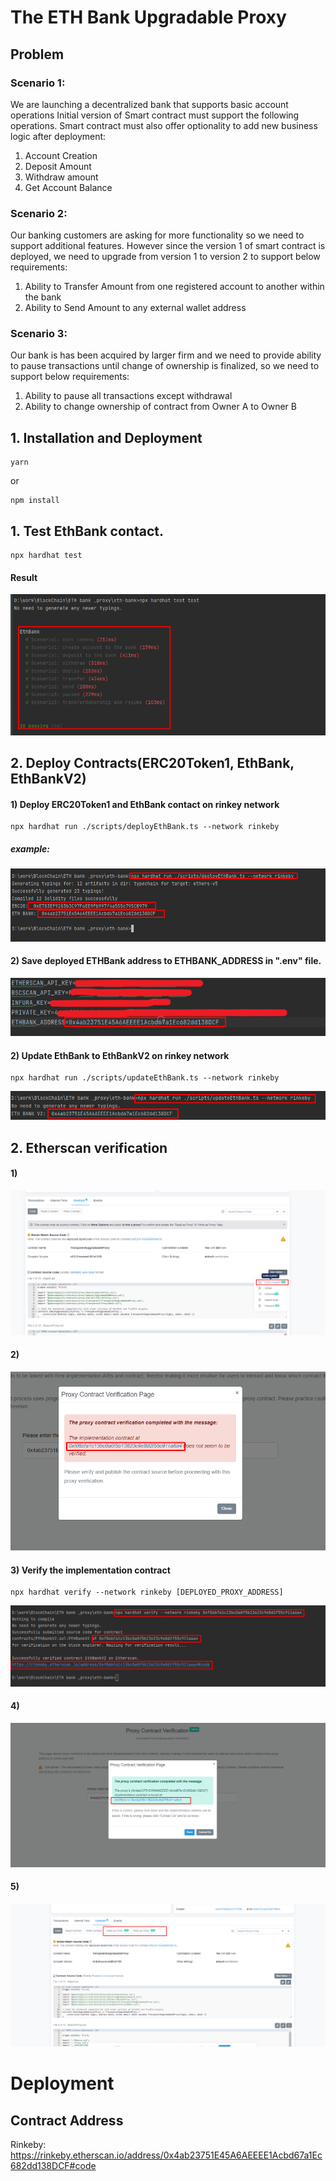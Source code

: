 # The ETH Bank Upgradable Proxy

## Problem

### Scenario 1: 
We are launching a decentralized bank that supports basic account operations
Initial version of Smart contract must support the following operations. Smart contract must
also offer optionality to add new business logic after deployment:
1. Account Creation
2. Deposit Amount
3. Withdraw amount
4. Get Account Balance

### Scenario 2: 
Our banking customers are asking for more functionality so we need to support
additional features. However since the version 1 of smart contract is deployed, we need to
upgrade from version 1 to version 2 to support below requirements:
1. Ability to Transfer Amount from one registered account to another within the bank
2. Ability to Send Amount to any external wallet address
### Scenario 3: 
Our bank is has been acquired by larger firm and we need to provide ability to pause
transactions until change of ownership is finalized, so we need to support below requirements:
1. Ability to pause all transactions except withdrawal
2. Ability to change ownership of contract from Owner A to Owner B


## 1. Installation and Deployment
```shell
yarn
```
or
```shell
npm install
```

## 1. Test EthBank contact.

```shell
npx hardhat test
```
#### Result
![img.png](imgs/img.png)
## 2. Deploy Contracts(ERC20Token1, EthBank, EthBankV2)

#### 1) Deploy ERC20Token1 and EthBank contact on rinkey network
```shell
npx hardhat run ./scripts/deployEthBank.ts --network rinkeby
```
##### example:
![img_4.png](imgs/img_4.png)

#### 2) Save deployed ETHBank address to ETHBANK_ADDRESS in ".env" file.

![img_6.png](imgs/img_6.png)

#### 2) Update EthBank to EthBankV2 on rinkey network

```shell
npx hardhat run ./scripts/updateEthBank.ts --network rinkeby
```

![img_7.png](imgs/img_7.png)

## 2. Etherscan verification

#### 1)

![img_2.png](imgs/img_2.png)

#### 2)
![img_8.png](imgs/img_8.png)
#### 3) Verify the implementation contract
```shell
npx hardhat verify --network rinkeby [DEPLOYED_PROXY_ADDRESS]
```

![img_9.png](imgs/img_9.png)

#### 4)

![img_10.png](imgs/img_10.png)

#### 5)

![img_11.png](imgs/img_11.png)

# Deployment
## Contract Address

Rinkeby: https://rinkeby.etherscan.io/address/0x4ab23751E45A6AEEEE1Acbd67a1Ec682dd138DCF#code

  
